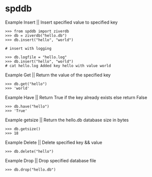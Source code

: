 # spddb


Example Insert || Insert specified value to specified key

    >>> from spddb import ziverdb
    >>> db = ziverdb("hello.db")
    >>> db.insert("hello", "world")
    
    # insert with logging 
    
    >>> db.logfile = "hello.log"
    >>> db.insert("hello", "world")
    # cat hello.log Added key hello with value world

    
    

Example Get || Return the value of the specified key

    >>> db.get("hello")
    >>> 'world'

Example Have || Return True if the key already exists else return False

    >>> db.have("hello")
    >>> 'True'

Example getsize || Return the hello.db database size in bytes

    >>> db.getsize()
    >>> 18 


Example Delete || Delete specified key && value

    >>> db.delete("hello")

Example Drop || Drop specified database file

    >>> db.drop("hello.db")
    
